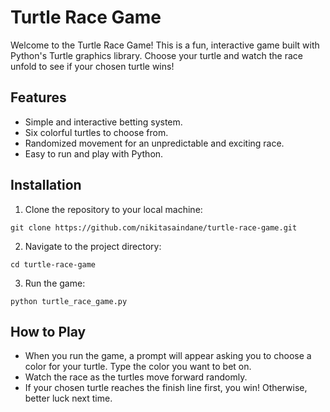 # Turtle Race Game
Welcome to the Turtle Race Game! This is a fun, interactive game built with Python's Turtle graphics library. Choose your turtle and watch the race unfold to see if your chosen turtle wins!

## Features
- Simple and interactive betting system.
- Six colorful turtles to choose from.
- Randomized movement for an unpredictable and exciting race.
- Easy to run and play with Python.

## Installation
1. Clone the repository to your local machine:
```
git clone https://github.com/nikitasaindane/turtle-race-game.git
```

2. Navigate to the project directory:
```
cd turtle-race-game
```

3. Run the game:
```
python turtle_race_game.py
```

## How to Play
- When you run the game, a prompt will appear asking you to choose a color for your turtle. Type the color you want to bet on.
- Watch the race as the turtles move forward randomly.
- If your chosen turtle reaches the finish line first, you win! Otherwise, better luck next time.
